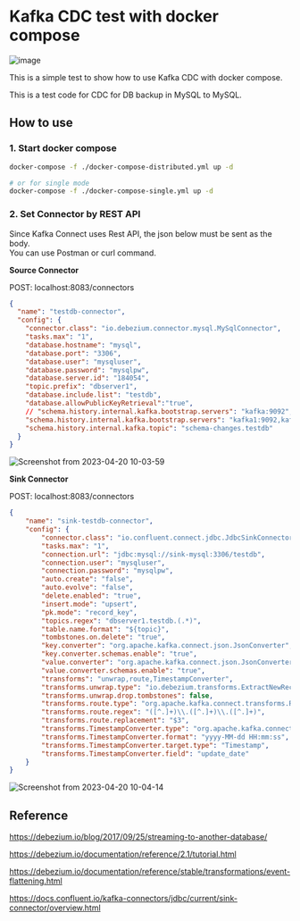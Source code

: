 # Kafka CDC test with docker compose

![image](https://user-images.githubusercontent.com/20539422/233302688-2e35241a-2142-4939-9995-adba0b31d421.png)

This is a simple test to show how to use Kafka CDC with docker compose.

This is a test code for CDC for DB backup in MySQL to MySQL.

## How to use

### 1. Start docker compose

```zsh
docker-compose -f ./docker-compose-distributed.yml up -d

# or for single mode
docker-compose -f ./docker-compose-single.yml up -d
```

### 2. Set Connector by REST API

Since Kafka Connect uses Rest API, the json below must be sent as the body.<br>
You can use Postman or curl command.

<b>Source Connector</b>

POST: localhost:8083/connectors

```json
{
  "name": "testdb-connector",  
  "config": {
    "connector.class": "io.debezium.connector.mysql.MySqlConnector",
    "tasks.max": "1",
    "database.hostname": "mysql",
    "database.port": "3306",
    "database.user": "mysqluser",
    "database.password": "mysqlpw",
    "database.server.id": "184054",
    "topic.prefix": "dbserver1",
    "database.include.list": "testdb", 
    "database.allowPublicKeyRetrieval":"true", 
    // "schema.history.internal.kafka.bootstrap.servers": "kafka:9092", for single mode
    "schema.history.internal.kafka.bootstrap.servers": "kafka1:9092,kafka2:9092,kafka3:9092",
    "schema.history.internal.kafka.topic": "schema-changes.testdb"  
  }
}
```

![Screenshot from 2023-04-20 10-03-59](https://user-images.githubusercontent.com/20539422/233231369-4d72506c-f3d1-413e-91e0-007653f9389a.png)


<b>Sink Connector</b>

POST: localhost:8083/connectors

```json
{
    "name": "sink-testdb-connector",
    "config": {
        "connector.class": "io.confluent.connect.jdbc.JdbcSinkConnector",
        "tasks.max": "1",
        "connection.url": "jdbc:mysql://sink-mysql:3306/testdb",
        "connection.user": "mysqluser",
        "connection.password": "mysqlpw",
        "auto.create": "false",
        "auto.evolve": "false",
        "delete.enabled": "true",
        "insert.mode": "upsert",
        "pk.mode": "record_key",
        "topics.regex": "dbserver1.testdb.(.*)",
        "table.name.format": "${topic}",
        "tombstones.on.delete": "true",
        "key.converter": "org.apache.kafka.connect.json.JsonConverter",
        "key.converter.schemas.enable": "true",
        "value.converter": "org.apache.kafka.connect.json.JsonConverter",
        "value.converter.schemas.enable": "true",
        "transforms": "unwrap,route,TimestampConverter",
        "transforms.unwrap.type": "io.debezium.transforms.ExtractNewRecordState",
        "transforms.unwrap.drop.tombstones": false,
        "transforms.route.type": "org.apache.kafka.connect.transforms.RegexRouter",
        "transforms.route.regex": "([^.]+)\\.([^.]+)\\.([^.]+)",
        "transforms.route.replacement": "$3",
        "transforms.TimestampConverter.type": "org.apache.kafka.connect.transforms.TimestampConverter$Value", 
        "transforms.TimestampConverter.format": "yyyy-MM-dd HH:mm:ss", 
        "transforms.TimestampConverter.target.type": "Timestamp", 
        "transforms.TimestampConverter.field": "update_date"
    }
}
```

![Screenshot from 2023-04-20 10-04-14](https://user-images.githubusercontent.com/20539422/233231312-c5ba293d-c8a9-4e68-896b-d745933fcfa0.png)

## Reference

<https://debezium.io/blog/2017/09/25/streaming-to-another-database/>

<https://debezium.io/documentation/reference/2.1/tutorial.html>

<https://debezium.io/documentation/reference/stable/transformations/event-flattening.html>

<https://docs.confluent.io/kafka-connectors/jdbc/current/sink-connector/overview.html>
